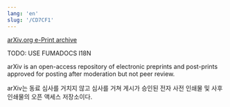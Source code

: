 ```yaml
---
lang: 'en'
slug: '/CD7CF1'
---
```



[arXiv.org e-Print archive](https://arxiv.org/)

TODO: USE FUMADOCS I18N

<div lang='en-US'>

arXiv is an open-access repository of electronic preprints and post-prints approved for posting after moderation but not peer review.

</div>


<div lang='ko-KR'>

arXiv는 동료 심사를 거치지 않고 심사를 거쳐 게시가 승인된 전자 사전 인쇄물 및 사후 인쇄물의 오픈 액세스 저장소이다.

</div>

